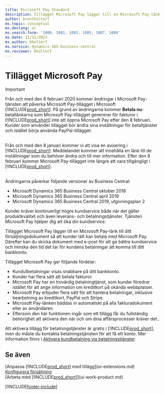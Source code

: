 ```yaml
---
title: Microsoft Pay Standard
description: Tillägget Microsoft Pay lägger till en Microsoft Pay-länk till ditt försäljningsdokument så att kunder lätt kan betala med Microsoft Pay.
author: brentholtorf
ms.topic: conceptual
ms.devlang: al
ms.search.form: '1080, 1081, 1083, 1085, 1087, 1089'
ms.date: 12/12/2023
ms.author: bholtorf
ms.service: dynamics-365-business-central
ms.reviewer: bholtorf
---
```

# <a name="the-microsoft-pay-extension"></a>Tillägget Microsoft Pay

> [!IMPORTANT]
> Från och med den 8 februari 2020 kommer ändringar i Microsoft Pay-tjänsten att påverka Microsoft Pay-tillägget i Microsoft [!INCLUDE[prod_short](includes/prod_long.md)]. På grund av ändringarna kommer **Betala nu**-betallänkarna som Microsoft Pay-tillägget genererar för fakturor i [!INCLUDE[prod_short](includes/prod_short.md)] inte att öppna Microsoft Pay efter den 8 februari. Kunder som använder tillägget bör ändra sina inställningar för betaltjänster och istället börja använda PayPal-tillägget.<br /></br>
>
> Från och med den 8 januari kommer vi att visa en avisering i [!INCLUDE[prod_short](includes/prod_short.md)]. Meddelandet kommer att innehålla en länk till de inställningar som du behöver ändra och till mer information. Efter den 8 februari kommer Microsoft Pay-tillägget inte längre att vara tillgängligt i [!INCLUDE[prod_short](includes/prod_short.md)].<br /></br>
>
> Ändringarna påverkar följande versioner av Business Central:
> - Microsoft Dynamics 365 Business Central oktober 2018
> - Microsoft Dynamics 365 Business Central april 2019
> - Microsoft Dynamics 365 Business Central 2019, utgivningsplan 2

Kunder kräver kontinuerligt högre kundservice både när det gäller produktkvalitet och även leverans- och betalningstjänster. Tjänsten Microsoft Pay hjälper dig att öka din kundservice.

Tillägget Microsoft Pay lägger till en Microsoft Pay-länk till ditt försäljningsdokument så att kunder lätt kan betala med Microsoft Pay. Därefter kan du skicka dokument med e-post för att ge bättre kundservice och minska den tid det tar för kundens betalningar att komma till ditt bankkonto.

Tillägget Microsoft Pay ger följande fördelar:
- Kundutbetalningar visas snabbare på ditt bankkonto.
- Kunder har flera sätt att betala fakturor.
- Microsoft Pay har en trovärdig betalningtjänst, som kunder föredrar istället för att ange information om kreditkort på okända webbplatser.
- Microsoft Pay erbjuder flera sätt för att hantera betalningar, inklusive bearbetning av kreditkort, PayPal och Stripe.
- Microsoft Pay-länken bäddas in automatiskt på alla fakturadokument eller av användaren.
- Eftersom den här funktionen ingår som ett tillägg får du fullständig behörighet att aktivera den när och om dina affärsprocesser kräver det..

Att aktivera tillägg för betalningstjänster är gratis i [!INCLUDE[prod_short](includes/prod_short.md)], men du måste du kontakta betalningstjänsten för att få ett konto. Mer information finns i [Aktivera kundbetalning via betalningstjänster](sales-how-enable-payment-service-extensions.md).

## <a name="see-also"></a>Se även

[Anpassa [!INCLUDE[prod_short](includes/prod_short.md)] med tillägg](ui-extensions.md)  
[Konfigurera försäljning](sales-setup-sales.md)  
[Arbeta med [!INCLUDE[prod_short](includes/prod_short.md)]](ui-work-product.md)  

[!INCLUDE[footer-include](includes/footer-banner.md)]
